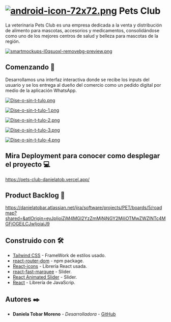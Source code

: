 # [![android-icon-72x72.png](https://i.postimg.cc/yx8sZs8F/android-icon-72x72.png)](https://postimg.cc/JDvfwwJn) Pets Club 

La veterinaria Pets Club es una empresa dedicada a la venta y distribución de alimento para mascotas, accesorios y medicamentos, consolidándose como uno de los mejores centros de salud y belleza para mascotas de la región.

[![smartmockups-l0qsuoxl-removebg-preview.png](https://i.postimg.cc/ZnLR3wmd/smartmockups-l0qsuoxl-removebg-preview.png)](https://postimg.cc/PvPTnzPX)

## Comenzando 🚀
Desarrollamos una interfaz interactiva donde se recibe los inputs del usuario y se los entrega al dueño del comercio como un pedido digital por medio de la aplicación WhatsApp.

[![Dise-o-sin-t-tulo.png](https://i.postimg.cc/9fD8gfLx/Dise-o-sin-t-tulo.png)](https://postimg.cc/FfQV7h5c)

[![Dise-o-sin-t-tulo-1.png](https://i.postimg.cc/6339mnDk/Dise-o-sin-t-tulo-1.png)](https://postimg.cc/R3k536Cd)

[![Dise-o-sin-t-tulo-2.png](https://i.postimg.cc/SQfBMJ38/Dise-o-sin-t-tulo-2.png)](https://postimg.cc/rzzZ6F8F)

[![Dise-o-sin-t-tulo-3.png](https://i.postimg.cc/nrNBzH4L/Dise-o-sin-t-tulo-3.png)](https://postimg.cc/9wtrgHN3)

[![Dise-o-sin-t-tulo-4.png](https://i.postimg.cc/BQDMKyXz/Dise-o-sin-t-tulo-4.png)](https://postimg.cc/QH8QLfgg)


## Mira Deployment para conocer como desplegar el proyecto 💻

https://pets-club-danielatob.vercel.app/

## Product Backlog 📎

https://danielatobar.atlassian.net/jira/software/projects/PET/boards/5/roadmap?shared=&atlOrigin=eyJpIjoiZjM4MGI2YzZmMjNjNGY2MjliOTMwZWZlNTc4MGFjOGEiLCJwIjoiaiJ9

## Construido con 🛠️

* [Tailwind CSS](https://tailwindcss.com/) - FrameWork de estilos usado.
* [react-router-dom](https://v5.reactrouter.com/web/guides/quick-start) - npm package.
* [React-icons](https://react-icons.github.io/react-icons/) - Librería React usada.
* [react-fast-marquee](https://www.npmjs.com/package/react-fast-marquee) - Slider.
* [React Animated Slider](https://eb1.it/react-animated-slider/) - Slider.
* [React](https://reactjs.org/) - Librería de JavaScrip.

## Autores ✒️
* **Daniela Tobar Moreno** - *Desarrolladora* - [GitHub](https://github.com/DanielaTob)



